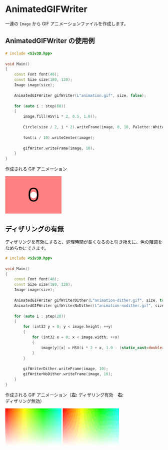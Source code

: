 ﻿# AnimatedGIFWriter

一連の `Image` から GIF アニメーションファイルを作成します。

## AnimatedGIFWriter の使用例

```cpp
# include <Siv3D.hpp>

void Main()
{
	const Font font(40);
	const Size size(180, 120);
	Image image(size);

	AnimatedGIFWriter gifWriter(L"animation.gif", size, false);

	for (auto i : step(60))
	{
		image.fill(HSV(i * 2, 0.5, 1.0));

		Circle(size / 2, i * 2).writeFrame(image, 0, 10, Palette::White);

		font(i / 10).writeCenter(image);

		gifWriter.writeFrame(image, 10);
	}
}
```
作成される GIF アニメーション 
  
![animation.gif](resource/AnimatedGIFWriter/animation.gif "animation.gif")

## ディザリングの有無

ディザリングを有効にすると、処理時間が長くなるのと引き換えに、色の階調をなめらかにできます。

```cpp
# include <Siv3D.hpp>

void Main()
{
	const Font font(40);
	const Size size(180, 120);
	Image image(size);

	AnimatedGIFWriter gifWriterDither(L"animation-dither.gif", size, true);
	AnimatedGIFWriter gifWriterNoDither(L"animation-nodither.gif", size, false);

	for (auto i : step(20))
	{
		for (int32 y = 0; y < image.height; ++y)
		{
			for (int32 x = 0; x < image.width; ++x)
			{
				image[y][x] = HSV(i * 2 + x, 1.0 - (static_cast<double>(y) / image.height), 1.0);
			}
		}

		gifWriterDither.writeFrame(image, 10);
		gifWriterNoDither.writeFrame(image, 10);
	}
}
```
作成される GIF アニメーション（**左:** ディザリング有効　**右:** ディザリング無効） 
  
![animation-dither.gif](resource/AnimatedGIFWriter/animation-dither.gif "animation-dither.gif")
![animation-nodither.gif](resource/AnimatedGIFWriter/animation-nodither.gif "animation-nodither.gif")
